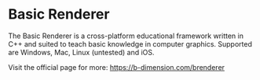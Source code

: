 # Basic Renderer
The Basic Renderer is a cross-platform educational framework written in C++ and suited to teach basic knowledge in computer graphics. Supported are Windows, Mac, Linux (untested) and iOS.

Visit the official page for more: https://b-dimension.com/brenderer
